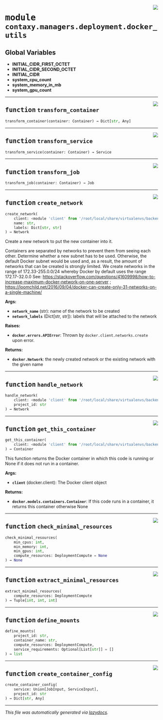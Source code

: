 <!-- markdownlint-disable -->

<a href="https://github.com/ml-tooling/contaxy/blob/main/backend/src/contaxy/managers/deployment/docker_utils.py#L0"><img align="right" style="float:right;" src="https://img.shields.io/badge/-source-cccccc?style=flat-square"></a>

# <kbd>module</kbd> `contaxy.managers.deployment.docker_utils`




**Global Variables**
---------------
- **INITIAL_CIDR_FIRST_OCTET**
- **INITIAL_CIDR_SECOND_OCTET**
- **INITIAL_CIDR**
- **system_cpu_count**
- **system_memory_in_mb**
- **system_gpu_count**

---

<a href="https://github.com/ml-tooling/contaxy/blob/main/backend/src/contaxy/managers/deployment/docker_utils.py#L38"><img align="right" style="float:right;" src="https://img.shields.io/badge/-source-cccccc?style=flat-square"></a>

## <kbd>function</kbd> `transform_container`

```python
transform_container(container: Container) → Dict[str, Any]
```






---

<a href="https://github.com/ml-tooling/contaxy/blob/main/backend/src/contaxy/managers/deployment/docker_utils.py#L92"><img align="right" style="float:right;" src="https://img.shields.io/badge/-source-cccccc?style=flat-square"></a>

## <kbd>function</kbd> `transform_service`

```python
transform_service(container: Container) → Service
```






---

<a href="https://github.com/ml-tooling/contaxy/blob/main/backend/src/contaxy/managers/deployment/docker_utils.py#L99"><img align="right" style="float:right;" src="https://img.shields.io/badge/-source-cccccc?style=flat-square"></a>

## <kbd>function</kbd> `transform_job`

```python
transform_job(container: Container) → Job
```






---

<a href="https://github.com/ml-tooling/contaxy/blob/main/backend/src/contaxy/managers/deployment/docker_utils.py#L105"><img align="right" style="float:right;" src="https://img.shields.io/badge/-source-cccccc?style=flat-square"></a>

## <kbd>function</kbd> `create_network`

```python
create_network(
    client: <module 'client' from '/root/local/share/virtualenvs/backend-VRxcNolS/lib/8/site-packages/docker/py'>,
    name: str,
    labels: Dict[str, str]
) → Network
```

Create a new network to put the new container into it. 

Containers are separated by networks to prevent them from seeing each other. Determine whether a new subnet has to be used. Otherwise, the default Docker subnet would be used and, as a result, the amount of networks that can be created is strongly limited. We create networks in the range of 172.33-255.0.0/24 whereby Docker by default uses the range 172.17-32.0.0 See: https://stackoverflow.com/questions/41609998/how-to-increase-maximum-docker-network-on-one-server ; https://loomchild.net/2016/09/04/docker-can-create-only-31-networks-on-a-single-machine/ 



**Args:**
 
 - <b>`network_name`</b> (str):  name of the network to be created 
 - <b>`network_labels`</b> (Dict[str, str]):  labels that will be attached to the network 

**Raises:**
 
 - <b>`docker.errors.APIError`</b>:  Thrown by `docker.client.networks.create` upon error. 



**Returns:**
 
 - <b>`docker.Network`</b>:  the newly created network or the existing network with the given name 


---

<a href="https://github.com/ml-tooling/contaxy/blob/main/backend/src/contaxy/managers/deployment/docker_utils.py#L171"><img align="right" style="float:right;" src="https://img.shields.io/badge/-source-cccccc?style=flat-square"></a>

## <kbd>function</kbd> `handle_network`

```python
handle_network(
    client: <module 'client' from '/root/local/share/virtualenvs/backend-VRxcNolS/lib/8/site-packages/docker/py'>,
    project_id: str
) → Network
```






---

<a href="https://github.com/ml-tooling/contaxy/blob/main/backend/src/contaxy/managers/deployment/docker_utils.py#L205"><img align="right" style="float:right;" src="https://img.shields.io/badge/-source-cccccc?style=flat-square"></a>

## <kbd>function</kbd> `get_this_container`

```python
get_this_container(
    client: <module 'client' from '/root/local/share/virtualenvs/backend-VRxcNolS/lib/8/site-packages/docker/py'>
) → Container
```

This function returns the Docker container in which this code is running or None if it does not run in a container. 



**Args:**
 
 - <b>`client`</b> (docker.client):  The Docker client object 



**Returns:**
 
 - <b>`docker.models.containers.Container`</b>:  If this code runs in a container, it returns this container otherwise None 


---

<a href="https://github.com/ml-tooling/contaxy/blob/main/backend/src/contaxy/managers/deployment/docker_utils.py#L222"><img align="right" style="float:right;" src="https://img.shields.io/badge/-source-cccccc?style=flat-square"></a>

## <kbd>function</kbd> `check_minimal_resources`

```python
check_minimal_resources(
    min_cpus: int,
    min_memory: int,
    min_gpus: int,
    compute_resources: DeploymentCompute = None
) → None
```






---

<a href="https://github.com/ml-tooling/contaxy/blob/main/backend/src/contaxy/managers/deployment/docker_utils.py#L248"><img align="right" style="float:right;" src="https://img.shields.io/badge/-source-cccccc?style=flat-square"></a>

## <kbd>function</kbd> `extract_minimal_resources`

```python
extract_minimal_resources(
    compute_resources: DeploymentCompute
) → Tuple[int, int, int]
```






---

<a href="https://github.com/ml-tooling/contaxy/blob/main/backend/src/contaxy/managers/deployment/docker_utils.py#L264"><img align="right" style="float:right;" src="https://img.shields.io/badge/-source-cccccc?style=flat-square"></a>

## <kbd>function</kbd> `define_mounts`

```python
define_mounts(
    project_id: str,
    container_name: str,
    compute_resources: DeploymentCompute,
    service_requirements: Optional[List[str]] = []
) → list
```






---

<a href="https://github.com/ml-tooling/contaxy/blob/main/backend/src/contaxy/managers/deployment/docker_utils.py#L301"><img align="right" style="float:right;" src="https://img.shields.io/badge/-source-cccccc?style=flat-square"></a>

## <kbd>function</kbd> `create_container_config`

```python
create_container_config(
    service: Union[JobInput, ServiceInput],
    project_id: str
) → Dict[str, Any]
```








---

_This file was automatically generated via [lazydocs](https://github.com/ml-tooling/lazydocs)._
